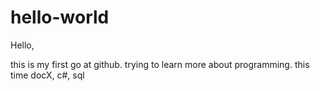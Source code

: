 # hello-world

Hello,

this is my first go at github. trying to learn more about programming. this time docX, c#, sql
